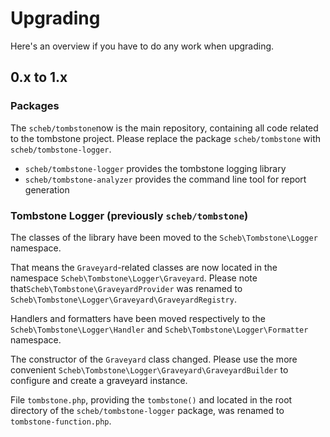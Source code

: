 Upgrading
=========

Here's an overview if you have to do any work when upgrading.

0.x to 1.x
----------

### Packages

The `scheb/tombstone`now is the main repository, containing all code related to the tombstone project. Please replace
the package `scheb/tombstone` with `scheb/tombstone-logger`.

- `scheb/tombstone-logger` provides the tombstone logging library
- `scheb/tombstone-analyzer` provides the command line tool for report generation

### Tombstone Logger (previously `scheb/tombstone`)

The classes of the library have been moved to the `Scheb\Tombstone\Logger` namespace.

That means the `Graveyard`-related classes are now located in the namespace `Scheb\Tombstone\Logger\Graveyard`. Please
note that`Scheb\Tombstone\GraveyardProvider` was renamed to `Scheb\Tombstone\Logger\Graveyard\GraveyardRegistry`.

Handlers and formatters have been moved respectively to the `Scheb\Tombstone\Logger\Handler` and
`Scheb\Tombstone\Logger\Formatter` namespace.

The constructor of the `Graveyard` class changed. Please use the more convenient
`Scheb\Tombstone\Logger\Graveyard\GraveyardBuilder` to configure and create a graveyard instance.

File `tombstone.php`, providing the `tombstone()` and located in the root directory of the `scheb/tombstone-logger`
package, was renamed to `tombstone-function.php`.
